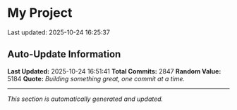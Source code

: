 # My Project


Last updated: 2025-10-24 16:25:37






































































































































































































































































































































































































































































































































































































































































































































































































































































































































































































































































































































































































































































































































































































































































































































































































































































































































































































































































































































































































































































































































































































































































































































































































































































































































































































































































































































































































































































































































































































































































































































































































































































































































































## Auto-Update Information

**Last Updated:** 2025-10-24 16:51:41
**Total Commits:** 2847
**Random Value:** 5184
**Quote:** _Building something great, one commit at a time._

---
_This section is automatically generated and updated._